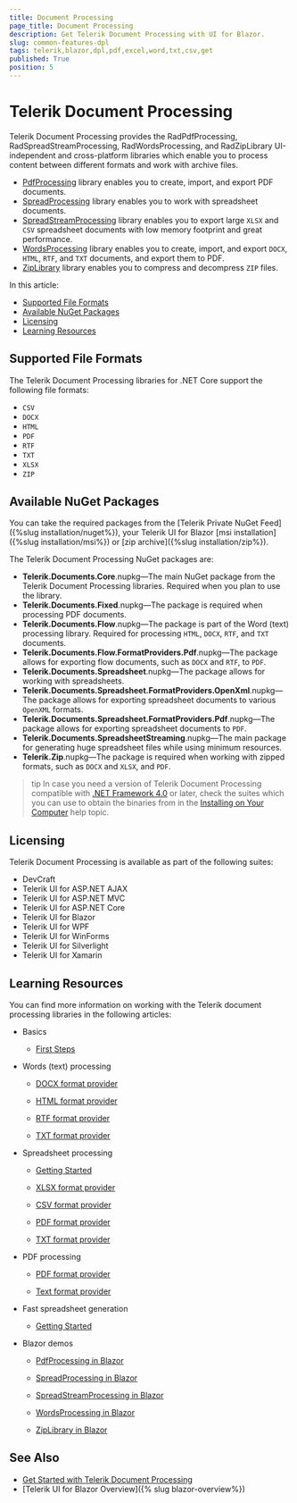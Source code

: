 ```yaml
---
title: Document Processing
page_title: Document Processing
description: Get Telerik Document Processing with UI for Blazor.
slug: common-features-dpl
tags: telerik,blazor,dpl,pdf,excel,word,txt,csv,get
published: True
position: 5
---
```


# Telerik Document Processing
Telerik Document Processing provides the RadPdfProcessing, RadSpreadStreamProcessing, RadWordsProcessing, and RadZipLibrary UI-independent and cross-platform libraries which enable you to process content between different formats and work with archive files.

* [PdfProcessing](http://docs.telerik.com/devtools/document-processing/libraries/radpdfprocessing/overview) library enables you to create, import, and export PDF documents.
* [SpreadProcessing](https://docs.telerik.com/devtools/document-processing/libraries/radspreadprocessing/overview) library enables you to work with spreadsheet documents.
* [SpreadStreamProcessing](http://docs.telerik.com/devtools/document-processing/libraries/radspreadstreamprocessing/overview) library enables you to export large `XLSX` and `CSV` spreadsheet documents with low memory footprint and great performance.
* [WordsProcessing](http://docs.telerik.com/devtools/document-processing/libraries/radwordsprocessing/overview) library enables you to create, import, and export `DOCX`, `HTML`, `RTF`, and `TXT` documents, and export them to PDF.
* [ZipLibrary](http://docs.telerik.com/devtools/document-processing/libraries/radziplibrary/overview) library enables you to compress and decompress `ZIP` files.

In this article:

* [Supported File Formats](#supported-file-formats)
* [Available NuGet Packages](#available-nuget-packages)
* [Licensing](#licensing)
* [Learning Resources](#learning-resources)

## Supported File Formats

The Telerik Document Processing libraries for .NET Core support the following file formats:

* `CSV`
* `DOCX`
* `HTML`
* `PDF`
* `RTF`
* `TXT`
* `XLSX`
* `ZIP`

## Available NuGet Packages

You can take the required packages from the [Telerik Private NuGet Feed]({%slug installation/nuget%}), your Telerik UI for Blazor [msi installation]({%slug installation/msi%}) or [zip archive]({%slug installation/zip%}).

The Telerik Document Processing NuGet packages are:

* **Telerik.Documents.Core**.nupkg&mdash;The main NuGet package from the Telerik Document Processing libraries. Required when you plan to use the library.
* **Telerik.Documents.Fixed**.nupkg&mdash;The package is required when processing PDF documents.
* **Telerik.Documents.Flow**.nupkg&mdash;The package is part of the Word (text) processing library. Required for processing `HTML`, `DOCX`, `RTF`, and `TXT` documents.
* **Telerik.Documents.Flow.FormatProviders.Pdf**.nupkg&mdash;The package allows for exporting flow documents, such as `DOCX` and `RTF`, to `PDF`.
* **Telerik.Documents.Spreadsheet**.nupkg&mdash;The package allows for working with spreadsheets.
* **Telerik.Documents.Spreadsheet.FormatProviders.OpenXml**.nupkg&mdash;The package allows for exporting spreadsheet documents to various `OpenXML` formats.
* **Telerik.Documents.Spreadsheet.FormatProviders.Pdf**.nupkg&mdash;The package allows for exporting spreadsheet documents to `PDF`.
* **Telerik.Documents.SpreadsheetStreaming**.nupkg&mdash;The main package for generating huge spreadsheet files while using minimum resources.
* **Telerik.Zip**.nupkg&mdash;The package is required when working with zipped formats, such as `DOCX` and `XLSX`, and `PDF`.

>tip In case you need a version of Telerik Document Processing compatible with [.NET Framework 4.0](https://dotnet.microsoft.com/download/dotnet-framework/net40) or later, check the suites which you can use to obtain the binaries from in the [Installing on Your Computer](https://docs.telerik.com/devtools/document-processing/getting-started/installing-on-your-computer) help topic.

## Licensing

Telerik Document Processing is available as part of the following suites:

* DevCraft
* Telerik UI for ASP.NET AJAX
* Telerik UI for ASP.NET MVC
* Telerik UI for ASP.NET Core
* Telerik UI for Blazor
* Telerik UI for WPF
* Telerik UI for WinForms
* Telerik UI for Silverlight
* Telerik UI for Xamarin

## Learning Resources

You can find more information on working with the Telerik document processing libraries in the following articles:

* Basics

    * [First Steps](https://docs.telerik.com/devtools/document-processing/getting-started/first-steps)

* Words (text) processing

	* [DOCX format provider](https://docs.telerik.com/devtools/document-processing/libraries/radwordsprocessing/formats-and-conversion/docx/docxformatprovider)

	* [HTML format provider](https://docs.telerik.com/devtools/document-processing/libraries/radwordsprocessing/formats-and-conversion/html/htmlformatprovider)

	* [RTF format provider](https://docs.telerik.com/devtools/document-processing/libraries/radwordsprocessing/formats-and-conversion/rtf/rtfformatprovider)

	* [TXT format provider](https://docs.telerik.com/devtools/document-processing/libraries/radwordsprocessing/formats-and-conversion/plain-text/txt-txtformatprovider)

* Spreadsheet processing

	* [Getting Started](https://docs.telerik.com/devtools/document-processing/libraries/radspreadprocessing/overview)

	* [XLSX format provider](https://docs.telerik.com/devtools/document-processing/libraries/radspreadprocessing/formats-and-conversion/xlsx/xlsxformatprovider)

	* [CSV format provider](https://docs.telerik.com/devtools/document-processing/libraries/radspreadprocessing/formats-and-conversion/csv/csvformatprovider)

	* [PDF format provider](https://docs.telerik.com/devtools/document-processing/libraries/radspreadprocessing/formats-and-conversion/pdf/pdfformatprovider)

	* [TXT format provider](https://docs.telerik.com/devtools/document-processing/libraries/radspreadprocessing/formats-and-conversion/txt/txtformatprovider)

* PDF processing

	* [PDF format provider](https://docs.telerik.com/devtools/document-processing/libraries/radpdfprocessing/formats-and-conversion/pdf/pdfformatprovider/pdfformatprovider)
	
	* [Text format provider](http://docs.telerik.com/devtools/document-processing/libraries/radpdfprocessing/formats-and-conversion/plain-text/textformatprovider)

* Fast spreadsheet generation
	
	* [Getting Started](https://docs.telerik.com/devtools/document-processing/libraries/radspreadstreamprocessing/overview)

* Blazor demos

    * [PdfProcessing in Blazor](https://demos.telerik.com/blazor-ui/pdfprocessing/overview)
    
    * [SpreadProcessing in Blazor](https://demos.telerik.com/blazor-ui/spreadprocessing/overview)
    
    * [SpreadStreamProcessing in Blazor](https://demos.telerik.com/blazor-ui/spreadstreamprocessing/overview)
    
    * [WordsProcessing in Blazor](https://demos.telerik.com/blazor-ui/wordsprocessing/overview)
    
    * [ZipLibrary in Blazor](https://demos.telerik.com/blazor-ui/ziplibrary/overview)


## See Also

* [Get Started with Telerik Document Processing](http://docs.telerik.com/devtools/document-processing/installation-and-deployment/installing-on-your-computer)
* [Telerik UI for Blazor Overview]({% slug blazor-overview%})
